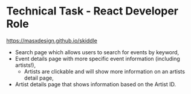 # Technical Task - React Developer Role
https://masxdesign.github.io/skiddle

* Search page which allows users to search for events by keyword,
* Event details page with more specific event information (including artists!),
    * Artists are clickable and will show more information on an artists detail page,
* Artist details page that shows information based on the Artist ID.
